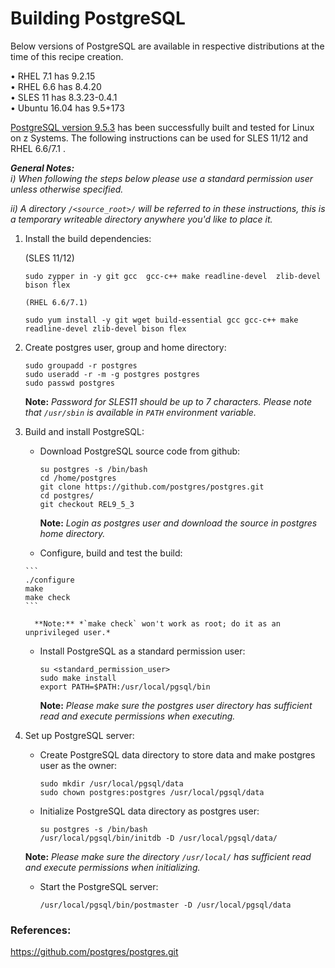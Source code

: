 # Building PostgreSQL

Below versions of PostgreSQL are available in respective distributions at the time of this recipe creation.

• RHEL 7.1 has  9.2.15  
• RHEL 6.6 has  8.4.20    
• SLES 11 has  8.3.23-0.4.1  	 
• Ubuntu 16.04 has  9.5+173  

[PostgreSQL version 9.5.3](http://www.postgresql.org/) has been successfully built and tested for Linux on z Systems. The following instructions can be used for SLES 11/12 and RHEL 6.6/7.1 .

_**General Notes:**_ 	 
_i) When following the steps below please use a standard permission user unless otherwise specified._

_ii) A directory `/<source_root>/` will be referred to in these instructions, this is a temporary writeable directory anywhere you'd like to place it._ 

1. Install the build dependencies:

      (SLES 11/12)
     ```
    sudo zypper in -y git gcc  gcc-c++ make readline-devel  zlib-devel bison flex
    ```

       (RHEL 6.6/7.1)
      ```
    sudo yum install -y git wget build-essential gcc gcc-c++ make readline-devel zlib-devel bison flex
      ```
2. Create postgres user, group and home directory:
 	
     ```
    sudo groupadd -r postgres 
	sudo useradd -r -m -g postgres postgres
	sudo passwd postgres
     ```
	 
    **Note:** *Password for SLES11 should be up to 7 characters. Please note that `/usr/sbin` is available in `PATH` environment variable.*
	
3. Build and install PostgreSQL:
 	  * Download PostgreSQL source code from github:
  
         ```
         su postgres -s /bin/bash
         cd /home/postgres
         git clone https://github.com/postgres/postgres.git 
         cd postgres/
         git checkout REL9_5_3
         ```   
     
   		 **Note:** *Login as postgres user and download the source in postgres home directory.* 

	  * Configure, build and test the build:
   
       ```
       ./configure
       make
       make check
       ``` 

		 **Note:** *`make check` won't work as root; do it as an unprivileged user.*
    
   * Install PostgreSQL as a standard permission user:

       ```
       su <standard_permission_user>
       sudo make install
	   export PATH=$PATH:/usr/local/pgsql/bin
       ``` 
	 **Note:** *Please make sure the postgres user directory has sufficient read and execute permissions when executing.* 
	   
4. Set up PostgreSQL server: 
    * Create PostgreSQL data directory to store data and make postgres user as the owner:
	
        ```
        sudo mkdir /usr/local/pgsql/data 
        sudo chown postgres:postgres /usr/local/pgsql/data
        ```
    * Initialize PostgreSQL data directory as postgres user:
	
        ```
        su postgres -s /bin/bash
        /usr/local/pgsql/bin/initdb -D /usr/local/pgsql/data/
        ```	
     **Note:** *Please make sure the directory `/usr/local/` has sufficient read and execute permissions when initializing.*   
       
    * Start the PostgreSQL server:
        ```
        /usr/local/pgsql/bin/postmaster -D /usr/local/pgsql/data
		```       


### References:
https://github.com/postgres/postgres.git
